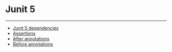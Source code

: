 # Junit 5
---
* [Junit 5 dependencies](dependencies.md)
* [Assertions](assertions.md)
* [After annotations](after-annotation.md)
* [Before annotations](before-annotations.md)
